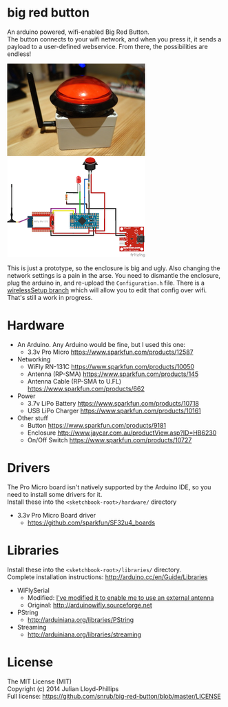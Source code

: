 big red button
==============

An arduino powered, wifi-enabled Big Red Button.   
The button connects to your wifi network, and when you press it, it sends a payload to a user-defined webservice. From there, the possibilities are endless!

![Button](https://github.com/snrub/big-red-button/raw/master/button.jpg)&nbsp;
![Schematics - small](https://github.com/snrub/big-red-button/raw/master/schematics/BigRedButton_sml.png)

This is just a prototype, so the enclosure is big and ugly. Also changing the network settings is a pain in the arse. You need to dismantle the enclosure, plug the arduino in, and re-upload the `Configuration.h` file. There is a [wirelessSetup branch](https://github.com/snrub/big-red-button/tree/wirelessSetup) which will allow you to edit that config over wifi. That's still a work in progress.

# Hardware

  * An Arduino. Any Arduino would be fine, but I used this one:
    * 3.3v Pro Micro https://www.sparkfun.com/products/12587
  * Networking
    * WiFly RN-131C https://www.sparkfun.com/products/10050
    * Antenna (RP-SMA) https://www.sparkfun.com/products/145
    * Antenna Cable (RP-SMA to U.FL) https://www.sparkfun.com/products/662
  * Power
    * 3.7v LiPo Battery https://www.sparkfun.com/products/10718
    * USB LiPo Charger https://www.sparkfun.com/products/10161
  * Other stuff
    * Button https://www.sparkfun.com/products/9181
    * Enclosure http://www.jaycar.com.au/productView.asp?ID=HB6230
    * On/Off Switch https://www.sparkfun.com/products/10727

# Drivers

The Pro Micro board isn't natively supported by the Arduino IDE, so you need to install some drivers for it.   
Install these into the `<sketchbook-root>/hardware/` directory

  * 3.3v Pro Micro Board driver
    * https://github.com/sparkfun/SF32u4_boards

# Libraries

Install these into the `<sketchbook-root>/libraries/` directory.   
Complete installation instructions: http://arduino.cc/en/Guide/Libraries

  * WiFlySerial
    * Modified: [I've modified it to enable me to use an external antenna](https://github.com/snrub/big-red-button/tree/master/src/libraries/WiFlySerial)
    * Original: http://arduinowifly.sourceforge.net
  * PString
    * http://arduiniana.org/libraries/PString
  * Streaming
    * http://arduiniana.org/libraries/streaming

# License

The MIT License (MIT)   
Copyright (c) 2014 Julian Lloyd-Phillips   
Full license: https://github.com/snrub/big-red-button/blob/master/LICENSE

